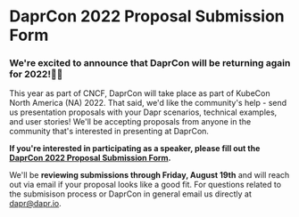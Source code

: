 # DaprCon 2022 Proposal Submission Form

### We're excited to announce that DaprCon will be returning again for 2022!🎉🎉

This year as part of CNCF, DaprCon will take place as part of KubeCon North America (NA) 2022. That said, we'd like the community's help - send us presentation proposals with your Dapr scenarios, technical examples, and user stories! We'll be accepting proposals from anyone in the community that's interested in presenting at DaprCon. 

**If you're interested in participating as a speaker, please fill out the [DaprCon 2022 Proposal Submission Form](https://forms.gle/5zB9ijtc8yx9vdJ68).** 

We'll be **reviewing submissions through Friday, August 19th** and will reach out via email if your proposal looks like a good fit. For questions related to the submisison process or DaprCon in general email us directly at dapr@dapr.io. 
